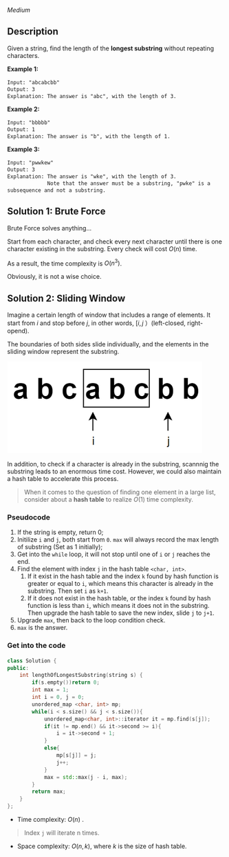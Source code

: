 *Medium*

## Description

Given a string, find the length of the **longest substring** without repeating characters.

**Example 1:**

```
Input: "abcabcbb"
Output: 3 
Explanation: The answer is "abc", with the length of 3. 
```

**Example 2:**

```
Input: "bbbbb"
Output: 1
Explanation: The answer is "b", with the length of 1.
```

**Example 3:**

```
Input: "pwwkew"
Output: 3
Explanation: The answer is "wke", with the length of 3. 
             Note that the answer must be a substring, "pwke" is a subsequence and not a substring.
```



## Solution 1: Brute Force

Brute Force solves anything...

Start from each character, and check every next character until there is one character existing in the substring. Every check will cost $O(n)$ time. 

As a result, the time complexity is $O(n^3)$.

Obviously, it is not a wise choice.

## Solution 2: Sliding Window

Imagine a certain length of window that includes a range of elements. It start from $i$ and stop before $j$, in other words, [$i, j$ ）(left-closed, right-opend).

The boundaries of both sides slide individually, and the elements in the sliding window represent the substring.

![image-20200504001614684](3.LongestSubstringWithoutRepeatingCharacters.assets/image-20200504001614684.png)

In addition,  to check if a character is already in the substring, scannnig the substring leads to an enormous time cost. However, we could also maintain a hash table to accelerate this process.

> When it comes to the question of finding one element in a large list, consider about a **hash table** to realize $O(1)$ time complexity.

### Pseudocode

1. If the string is empty, return 0;
2. Initilize `i` and `j`, both start from `0`. `max` will always record the max length of substring (Set as $1$ initially);
3. Get into the `while` loop, it will not stop until one of `i` or `j` reaches the end.
4. Find the element with index `j` in the hash table `<char, int>`.
   1. If it exist in the hash table and the index `k` found by hash function is greater or equal to `i`, which means this character is already in the substring. Then set `i` as `k+1`.
   2. If it does not exist in the hash table, or the index `k` found by hash function is less than `i`, which means it does not in the substring. Then upgrade the hash table to save the new index, slide `j` to `j+1`.
5. Upgrade `max`, then back to the loop condition check.
6. `max` is the answer.

### Get into the code

```c++
class Solution {
public:
    int lengthOfLongestSubstring(string s) {
        if(s.empty())return 0;
        int max = 1;
        int i = 0, j = 0;
        unordered_map <char, int> mp;
        while(i < s.size() && j < s.size()){
            unordered_map<char, int>::iterator it = mp.find(s[j]);
            if(it != mp.end() && it->second >= i){
                i = it->second + 1;
            }
            else{
                mp[s[j]] = j;
                j++;
            }
            max = std::max(j - i, max);
        }
        return max;
    }
};
```



- Time complexity: $O(n)$ .

> Index `j` will iterate n times.

- Space complexity: $O(n, k)$, where $k$ is the size of hash table.

